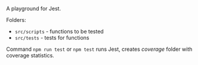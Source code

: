 A playground for Jest.

Folders:
* ```src/scripts``` - functions to be tested
* ```src/tests``` - tests for functions

Command ```npm run test``` or ```npm test``` runs Jest, creates *coverage* folder with coverage statistics.
